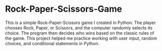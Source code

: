 # Rock-Paper-Scissors-Game
This is a simple Rock-Paper-Scissors game I created in Python. The player chooses Rock, Paper, or Scissors, and the computer randomly selects its choice. The program then decides who wins based on the classic rules of the game. This project helped me practice working with user input, random choices, and conditional statements in Python.
